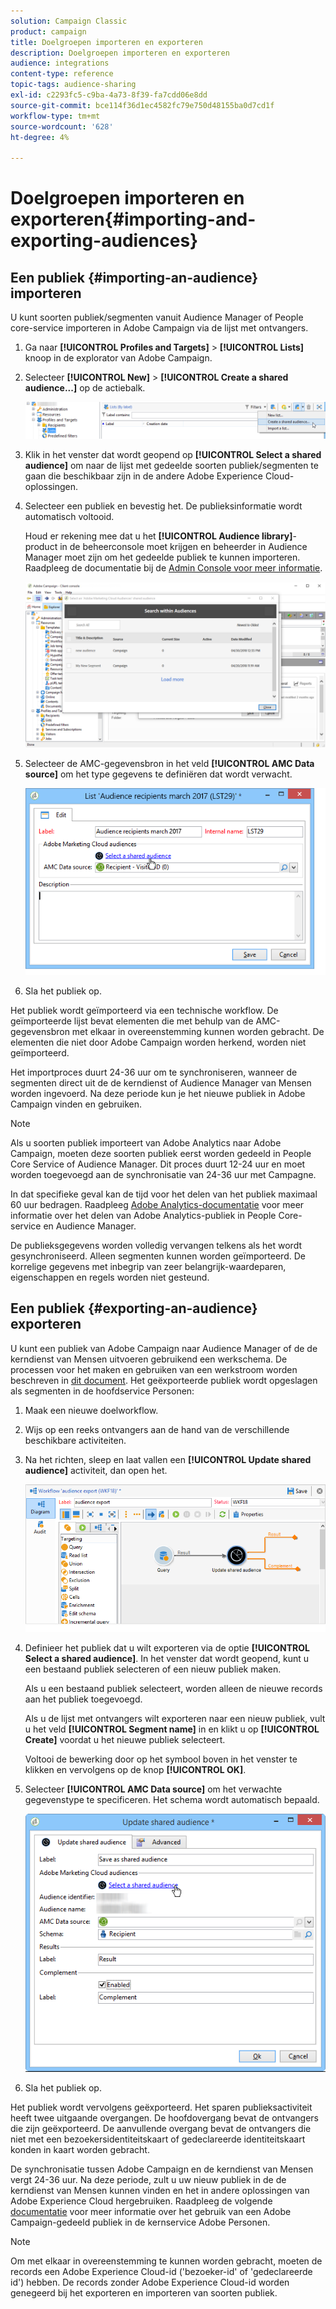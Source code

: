 ```yaml
---
solution: Campaign Classic
product: campaign
title: Doelgroepen importeren en exporteren
description: Doelgroepen importeren en exporteren
audience: integrations
content-type: reference
topic-tags: audience-sharing
exl-id: c2293fc5-c9ba-4a73-8f39-fa7cdd06e8dd
source-git-commit: bce114f36d1ec4582fc79e750d48155ba0d7cd1f
workflow-type: tm+mt
source-wordcount: '628'
ht-degree: 4%

---
```


# Doelgroepen importeren en exporteren{#importing-and-exporting-audiences}

## Een publiek {#importing-an-audience} importeren

U kunt soorten publiek/segmenten vanuit Audience Manager of People core-service importeren in Adobe Campaign via de lijst met ontvangers.

1. Ga naar **[!UICONTROL Profiles and Targets]** > **[!UICONTROL Lists]** knoop in de explorator van Adobe Campaign.
1. Selecteer **[!UICONTROL New]** > **[!UICONTROL Create a shared audience...]** op de actiebalk.

   ![](assets/aam_import_audience.png)

1. Klik in het venster dat wordt geopend op **[!UICONTROL Select a shared audience]** om naar de lijst met gedeelde soorten publiek/segmenten te gaan die beschikbaar zijn in de andere Adobe Experience Cloud-oplossingen.
1. Selecteer een publiek en bevestig het. De publieksinformatie wordt automatisch voltooid.

   Houd er rekening mee dat u het **[!UICONTROL Audience library]**-product in de beheerconsole moet krijgen en beheerder in Audience Manager moet zijn om het gedeelde publiek te kunnen importeren. Raadpleeg de documentatie bij de [Admin Console voor meer informatie](https://helpx.adobe.com/nl/enterprise/managing/user-guide.html).

   ![](assets/aam_import_audience_3.png)

1. Selecteer de AMC-gegevensbron in het veld **[!UICONTROL AMC Data source]** om het type gegevens te definiëren dat wordt verwacht.

   ![](assets/aam_import_audience_2.png)

1. Sla het publiek op.

Het publiek wordt geïmporteerd via een technische workflow. De geïmporteerde lijst bevat elementen die met behulp van de AMC-gegevensbron met elkaar in overeenstemming kunnen worden gebracht. De elementen die niet door Adobe Campaign worden herkend, worden niet geïmporteerd.

Het importproces duurt 24-36 uur om te synchroniseren, wanneer de segmenten direct uit de de kerndienst of Audience Manager van Mensen worden ingevoerd. Na deze periode kun je het nieuwe publiek in Adobe Campaign vinden en gebruiken.

>[!NOTE]
>
>Als u soorten publiek importeert van Adobe Analytics naar Adobe Campaign, moeten deze soorten publiek eerst worden gedeeld in People Core Service of Audience Manager. Dit proces duurt 12-24 uur en moet worden toegevoegd aan de synchronisatie van 24-36 uur met Campagne.
>
>In dat specifieke geval kan de tijd voor het delen van het publiek maximaal 60 uur bedragen. Raadpleeg [Adobe Analytics-documentatie](https://experienceleague.adobe.com/docs/analytics/components/segmentation/segmentation-workflow/seg-publish.html) voor meer informatie over het delen van Adobe Analytics-publiek in People Core-service en Audience Manager.

De publieksgegevens worden volledig vervangen telkens als het wordt gesynchroniseerd. Alleen segmenten kunnen worden geïmporteerd. De korrelige gegevens met inbegrip van zeer belangrijk-waardeparen, eigenschappen en regels worden niet gesteund.

## Een publiek {#exporting-an-audience} exporteren

U kunt een publiek van Adobe Campaign naar Audience Manager of de de kerndienst van Mensen uitvoeren gebruikend een werkschema. De processen voor het maken en gebruiken van een werkstroom worden beschreven in [dit document](../../workflow/using/building-a-workflow.md). Het geëxporteerde publiek wordt opgeslagen als segmenten in de hoofdservice Personen:

1. Maak een nieuwe doelworkflow.
1. Wijs op een reeks ontvangers aan de hand van de verschillende beschikbare activiteiten.
1. Na het richten, sleep en laat vallen een **[!UICONTROL Update shared audience]** activiteit, dan open het.

   ![](assets/aam_export_example.png)

1. Definieer het publiek dat u wilt exporteren via de optie **[!UICONTROL Select a shared audience]**. In het venster dat wordt geopend, kunt u een bestaand publiek selecteren of een nieuw publiek maken.

   Als u een bestaand publiek selecteert, worden alleen de nieuwe records aan het publiek toegevoegd.

   Als u de lijst met ontvangers wilt exporteren naar een nieuw publiek, vult u het veld **[!UICONTROL Segment name]** in en klikt u op **[!UICONTROL Create]** voordat u het nieuwe publiek selecteert.

   Voltooi de bewerking door op het symbool boven in het venster te klikken en vervolgens op de knop **[!UICONTROL OK]**.

1. Selecteer **[!UICONTROL AMC Data source]** om het verwachte gegevenstype te specificeren. Het schema wordt automatisch bepaald.

   ![](assets/aam_export_audience_activity.png)

1. Sla het publiek op.

Het publiek wordt vervolgens geëxporteerd. Het sparen publieksactiviteit heeft twee uitgaande overgangen. De hoofdovergang bevat de ontvangers die zijn geëxporteerd. De aanvullende overgang bevat de ontvangers die niet met een bezoekersidentiteitskaart of gedeclareerde identiteitskaart konden in kaart worden gebracht.

De synchronisatie tussen Adobe Campaign en de kerndienst van Mensen vergt 24-36 uur. Na deze periode, zult u uw nieuw publiek in de de kerndienst van Mensen kunnen vinden en het in andere oplossingen van Adobe Experience Cloud hergebruiken. Raadpleeg de volgende [documentatie](https://docs.adobe.com/content/help/en/core-services/interface/audiences/t-audience-create.html) voor meer informatie over het gebruik van een Adobe Campaign-gedeeld publiek in de kernservice Adobe Personen.

>[!NOTE]
>
>Om met elkaar in overeenstemming te kunnen worden gebracht, moeten de records een Adobe Experience Cloud-id (&#39;bezoeker-id&#39; of &#39;gedeclareerde id&#39;) hebben. De records zonder Adobe Experience Cloud-id worden genegeerd bij het exporteren en importeren van soorten publiek.
